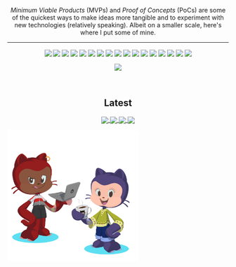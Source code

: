 <p align="center">
  <i>Minimum Viable Products</i> (MVPs) and <i>Proof of Concepts</i> (PoCs) are some of the quickest ways to make ideas more tangible and to experiment with new technologies (relatively speaking). Albeit on a smaller scale, here's where I put some of mine.
</p>
<p align="center">
  <hr />
  <p align="center">
  <img align="center" src="https://img.shields.io/badge/vscode-tool-blue?style=flat" />
  <img align="center" src="https://img.shields.io/badge/intellij-tool-red?style=flat" /> 
  <img align="center" src="https://img.shields.io/badge/graphql-tool-ff69b4?style=flat" />  
  <img align="center" src="https://img.shields.io/badge/cypress-tool-brightgreen?style=flat" /> 
  <img align="center" src="https://img.shields.io/badge/heroku-tool-blueviolet?style=flat" />
  <img align="center" src="https://img.shields.io/badge/angular-tool-red?style=flat" /> 
  <img align="center" src="https://img.shields.io/badge/azure-tool-blue?style=flat" />
  <img align="center" src="https://img.shields.io/badge/git-tool-orange?style=flat" />
  <img align="center" src="https://img.shields.io/badge/apollo-tool-violet?style=flat" />
  <img align="center" src="https://img.shields.io/badge/bootstrap-tool-blueviolet?style=flat" />
  <img align="center" src="https://img.shields.io/badge/nodejs-tool-brightgreen?style=flat" />  
  <img align="center" src="https://img.shields.io/badge/reactnative-tool-indigo?style=flat" />
  <img align="center" src="https://img.shields.io/badge/docker-tool-blue?style=flat" />
  <img align="center" src="https://img.shields.io/badge/kubernetes-tool-green?style=flat" />
  <img align="center" src="https://img.shields.io/badge/postman-tool-brown?style=flat" />
  <img align="center" src="https://img.shields.io/badge/insomnia-tool-violet?style=flat" />
  <img align="center" src="https://img.shields.io/badge/gcp-tool-red?style=flat" />
</p>
<p align="center">
  <img align="center" src="https://github-readme-stats.vercel.app/api/top-langs/?username=peta-byte&theme=jolly&layout=compact" />
  </p>
<br />
<p>
  <h2 align="center">Latest</h2>
  <p align="center">
  <a href="https://github.com/peta-byte/chepkorir-webfolio">
  <img align="center" src="https://github-readme-stats.vercel.app/api/pin/?username=peta-byte&repo=chepkorir-webfolio&theme=jolly" />
  </a>
  <a href="https://github.com/peta-byte/Countries-Cities">
  <img align="center" src="https://github-readme-stats.vercel.app/api/pin/?username=peta-byte&repo=Countries-Cities&theme=jolly" />
  </a>
  <a href="https://github.com/peta-byte/Tasks">
  <img align="center" src="https://github-readme-stats.vercel.app/api/pin/?username=peta-byte&repo=Tasks&theme=jolly" />
  </a>
  <a href="https://github.com/peta-byte/kafka-js">
  <img align="center" src="https://github-readme-stats.vercel.app/api/pin/?username=peta-byte&repo=kafka-js&theme=jolly" />
  </a>
  <p> 
    <img height="300" src="https://github.com/peta-byte/peta-byte/blob/main/peta-octocats.png?raw=true" />
  </p>
  </p>
<br />
</p>

